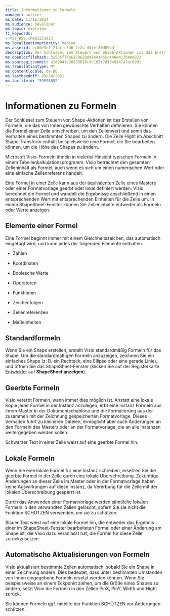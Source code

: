 ```yaml
---
title: Informationen zu Formeln
manager: soliver
ms.date: 11/16/2014
ms.audience: Developer
ms.topic: overview
f1_keywords:
- Vis_DSS.chm82251823
ms.localizationpriority: medium
ms.assetid: ec0de3e1-21dc-c5d6-2c2a-d5fef80d89bd
description: Der Schlüssel zum Steuern von Shape-Aktionen ist das Erstellen von Formeln, die das von Ihnen gewünschte Verhalten definieren. Sie können die Formel einer Zelle umschreiben, um den Zellenwert und somit das Verhalten eines bestimmten Shapes zu ändern. Die Zelle Hight im Abschnitt Shape Transform enthält beispielsweise eine Formel, die Sie bearbeiten können, um die Höhe des Shapes zu ändern.
ms.openlocfilehash: 31585f7da6170628da7e41455c448e417b48d823
ms.sourcegitcommit: a1d9041c20256616c9c183f7d1049142a7ac6991
ms.translationtype: MT
ms.contentlocale: de-DE
ms.lasthandoff: 09/24/2021
ms.locfileid: "59598892"
---
```

# <a name="about-formulas"></a>Informationen zu Formeln

Der Schlüssel zum Steuern von Shape-Aktionen ist das Erstellen von Formeln, die das von Ihnen gewünschte Verhalten definieren. Sie können die Formel einer Zelle umschreiben, um den Zellenwert und somit das Verhalten eines bestimmten Shapes zu ändern. Die Zelle Hight im Abschnitt Shape Transform enthält beispielsweise eine Formel, die Sie bearbeiten können, um die Höhe des Shapes zu ändern.
  
Microsoft Visio-Formeln ähneln in vielerlei Hinsicht typischen Formeln in einem Tabellenkalkulationsprogramm. Visio betrachtet den gesamten Zelleninhalt als Formel, auch wenn es sich um einen numerischen Wert oder eine einfache Zellenreferenz handelt.
  
Eine Formel in einer Zelle kann aus der äquivalenten Zelle eines Masters oder einer Formatvorlage geerbt oder lokal definiert werden. Visio berechnet die Formel und wandelt die Ergebnisse anschließend in einen entsprechenden Wert mit entsprechenden Einheiten für die Zelle um. In einem ShapeSheet-Fenster können Sie Zelleninhalte entweder als Formeln oder Werte anzeigen.
  
## <a name="elements-of-a-formula"></a>Elemente einer Formel

Eine Formel beginnt immer mit einem Gleichheitszeichen, das automatisch eingefügt wird, und kann jedes der folgenden Elemente enthalten.
  
- Zahlen
    
- Koordinaten
    
- Boolesche Werte
    
- Operatoren
    
- Funktionen
    
- Zeichenfolgen
    
- Zellenreferenzen
    
- Maßeinheiten
    
## <a name="default-formulas"></a>Standardformeln

Wenn Sie ein Shape erstellen, erstellt Visio standardmäßig Formeln für das Shape. Um die standardmäßigen Formeln anzuzeigen, zeichnen Sie ein einfaches Shape (z. B. ein Rechteck, eine Ellipse oder eine gerade Linie), und öffnen Sie das ShapeSheet-Fenster (klicken Sie auf der Registerkarte [Entwickler](run-in-developer-mode-display-the-developer-tab.md) auf **ShapeSheet anzeigen**).
  
## <a name="inherited-formulas"></a>Geerbte Formeln

Visio vererbt Formeln, wann immer dies möglich ist. Anstatt eine lokale Kopie jeder Formel in der Instanz anzulegen, erbt eine Instanz Formeln aus ihrem Master in der Dokumentschablone und die Formatierung aus der zusammen mit der Zeichnung gespeicherten Formatvorlage. Dieses Verhalten führt zu kleineren Dateien, ermöglicht aber auch Änderungen an den Formeln des Masters oder an der Formatvorlage, die an alle Instanzen weitergegeben werden sollen.
  
Schwarzer Text in einer Zelle weist auf eine geerbte Formel hin.
  
## <a name="local-formulas"></a>Lokale Formeln

Wenn Sie eine lokale Formel für eine Instanz schreiben, ersetzen Sie die geerbte Formel in der Zelle durch eine lokale Überschreibung. Zukünftige Änderungen an dieser Zelle im Master oder in der Formatvorlage haben keine Auswirkungen auf diese Instanz, da Vererbung für die Zelle mit der lokalen Überschreibung gesperrt ist.
  
Durch das Anwenden einer Formatvorlage werden sämtliche lokalen Formeln in den verwandten Zellen gelöscht, sofern Sie sie nicht die Funktion SCHÜTZEN verwenden, um sie zu schützen.
  
Blauer Text weist auf eine lokale Formel hin, die entweder das Ergebnis einer im ShapeSheet-Fenster bearbeiteten Formel oder einer Änderung am Shape ist, die Visio dazu veranlasst hat, die Formel für diese Zelle zurückzusetzen.
  
## <a name="automatic-updates-to-formulas"></a>Automatische Aktualisierungen von Formeln

 Visio aktualisiert bestimmte Zellen automatisch, sobald Sie ein Shape in einer Zeichnung ändern. Dies bedeutet, dass unter bestimmten Umständen von Ihnen eingegebene Formeln ersetzt werden können. Wenn Sie beispielsweise an einem Eckpunkt ziehen, um die Größe eines Shapes zu ändern, setzt Visio die Formeln in den Zellen PinX, PinY, Width und Hight zurück. 
  
Sie können Formeln ggf. mithilfe der Funktion SCHÜTZEN vor Änderungen schützen.
  

